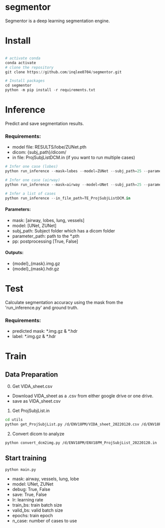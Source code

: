 # segmentor
Segmentor is a deep learning segmentation engine.

# Install
```python

# activate conda
conda activate
# clone the repository
git clone https://github.com/inqlee0704/segmentor.git

# Install packages
cd segmentor
python -m pip install -r requirements.txt
```

# Inference
Predict and save segmentation results.
### Requirements:
- model file: RESULTS/lobe/ZUNet.pth
- dicom: {subj_path}/dicom/
- in file: ProjSubjListDCM.in (if you want to run multiple cases) 

```python
# Infer one case (lobes)
python run_inference --mask=lobes --model=ZUNet --subj_path=25 --parameter_path=RESULTS/lobes/ZUNet.pth --pp=True --multi_channel=True

# Infer one case (airway)
python run_inference --mask=airway --model=UNet --subj_path=25 --parameter_path=RESULTS/airway/UNet.pth --pp=False --multi_channel=False

# Infer a list of cases
python run_inference --in_file_path=TE_ProjSubjListDCM.in
```
#### Parameters:
- mask: [airway, lobes, lung, vessels]
- model: [UNet, ZUNet]
- subj_path: Subject folder which has a dicom folder
- parameter_path: path to the *.pth
- pp: postprocessing [True, False]

#### Outputs:
- {model}_{mask}.img.gz
- {model}_{mask}.hdr.gz

# Test
Calculate segmentation accuracy using the mask from the 'run_inference.py' and ground truth.
### Requirements:
- predicted mask: *.img.gz & *.hdr
- label: *.img.gz & *.hdr

# Train
## Data Preparation
0. Get VIDA_sheet.csv
- Download VIDA_sheet as a .csv from either google drive or one drive. 
- save as VIDA_sheet.csv

1. Get ProjSubjList.in
```bash
cd utils
python get_ProjSubjList.py /d/ENV18PM/VIDA_sheet_20220120.csv /d/ENV18PM/ENV18PM_ProjSubjList_20220120.in /d/ENV18PM/ImageData
```

2. Convert dicom to analyze
```bash
python convert_dcm2img.py /d/ENV18PM/ENV18PM_ProjSubjList_20220120.in
```

## Start training
```python
python main.py
```
- mask: airway, vessels, lung, lobe
- model: UNet, ZUNet
- debug: True, False
- save: True, False
- lr: learning rate
- train_bs: train batch size
- valid_bs: valid batch size
- epochs: train epoch
- n_case: number of cases to use

